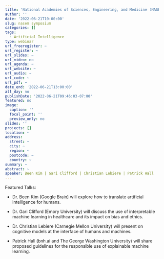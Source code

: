 ```yaml
---
title: 'National Academies of Sciences, Engineering, and Medicine (NASEM) Symposium: Interpretable and Explainable AI and Machine Learning'
author: ''
date: '2022-06-21T10:00:00'
slug: nasem symposium
categories: []
tags:
  - Artificial Intelligence
type: webinar
url_freeregister: ~
url_register: ~
url_slides: ~
url_video: no
url_agenda: ~
url_website: ~
url_audio: ~
url_code: ~
url_pdf: ~
date_end: '2022-06-21T13:00:00'
all_day: no
publishDate: '2022-06-21T09:46:03-07:00'
featured: no
image:
  caption: ''
  focal_point: ''
  preview_only: no
slides: ''
projects: []
location: ~
address:
  street: ~
  city: ~
  region: ~
  postcode: ~
  country: ~
summary: ~
abstract: ~
speaker: Been Kim | Gari Clifford | Christian Lebiere | Patrick Hall
---
```


<!--more-->
Featured Talks:

- Dr. Been Kim (Google Brain) will explore how to translate artificial intelligence for humans.  

- Dr. Gari Clifford (Emory University) will discuss the use of interpretable machine learning in healthcare and its impact on bias and ethics.  

- Dr. Christian Lebiere (Carnegie Mellon University) will present on cognitive models at the interface of humans and machines.  

- Patrick Hall (bnh.ai and The George Washington University) will share proposed guidelines for the responsible use of explainable machine learning.